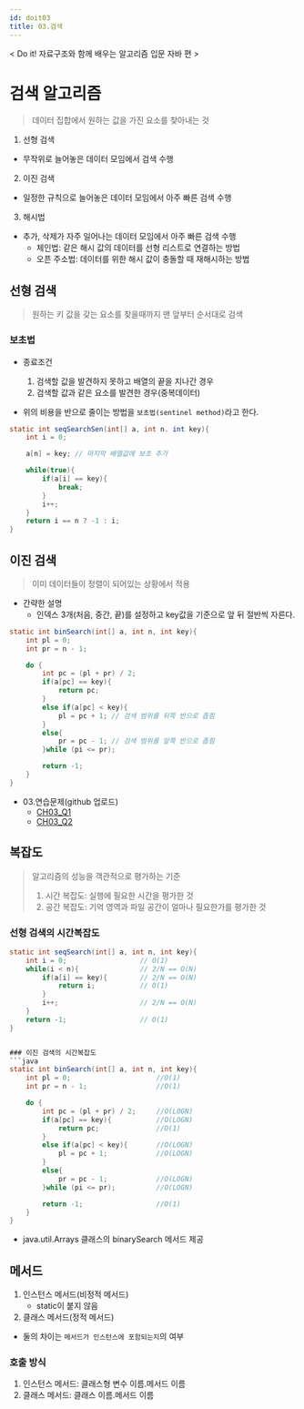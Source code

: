 ```yaml
---
id: doit03
title: 03.검색
---
```


< Do it! 자료구조와 함께 배우는 알고리즘 입문 자바 편 >

# 검색 알고리즘
> 데이터 집합에서 원하는 값을 가진 요소를 찾아내는 것


1. 선형 검색
- 무작위로 늘어놓은 데이터 모임에서 검색 수행
2. 이진 검색
- 일정한 규칙으로 늘어놓은 데이터 모임에서 아주 빠른 검색 수행
3. 해시법
- 추가, 삭제가 자주 일어나는 데이터 모임에서 아주 빠른 검색 수행
    - 체인법: 같은 해시 값의 데이터를 선형 리스트로 연결하는 방법
    - 오픈 주소법: 데이터를 위한 해시 값이 충돌할 때 재해시하는 방법

## 선형 검색
> 원하는 키 값을 갖는 요소를 찾을때까지 맨 앞부터 순서대로 검색

### 보초법
- 종료조건
    1. 검색할 값을 발견하지 못하고 배열의 끝을 지나간 경우
    2. 검색할 값과 같은 요소를 발견한 경우(중복데이터)

- 위의 비용을 반으로 줄이는 방법을 `보초법(sentinel method)`라고 한다.

```java
static int seqSearchSen(int[] a, int n. int key){
    int i = 0;

    a[n] = key; // 마지막 배열값에 보초 추가

    while(true){
        if(a[i] == key){
            break;
        }
        i++;
    }
    return i == n ? -1 : i;
}
```

## 이진 검색
> 이미 데이터들이 정렬이 되어있는 상황에서 적용
- 간략한 설명
    - 인덱스 3개(처음, 중간, 끝)를 설정하고 key값을 기준으로 앞 뒤 절반씩 자른다.

```java
static int binSearch(int[] a, int n, int key){
    int pl = 0;
    int pr = n - 1;

    do {
        int pc = (pl + pr) / 2;
        if(a[pc] == key){
            return pc;
        }
        else if(a[pc] < key){
            pl = pc + 1; // 검색 범위를 뒤쪽 반으로 좁힘
        }
        else{
            pr = pc - 1; // 검색 범위를 앞쪽 반으로 좁힘
        }while (pi <= pr);

        return -1;
    }
}
```

- 03.연습문제(github 업로드)
    - [CH03_Q1](https://github.com/sksk713/Doit_algorithm/blob/master/Chap3/C3_Q1.java)
    - [CH03_Q2](https://github.com/sksk713/Doit_algorithm/blob/master/Chap3/C3_Q2.java)

## 복잡도
> 알고리즘의 성능을 객관적으로 평가하는 기준
> 1. 시간 복잡도: 실행에 필요한 시간을 평가한 것
> 2. 공간 복잡도: 기억 영역과 파일 공간이 얼마나 필요한가를 평가한 것

### 선형 검색의 시간복잡도
```java
static int seqSearch(int[] a, int n, int key){
    int i = 0;                  // O(1)
    while(i < n){               // 2/N == O(N)
        if(a[i] == key){        // 2/N == O(N)
            return i;           // O(1)
        }
        i++;                    // 2/N == O(N)
    }
    return -1;                  // O(1)
}


### 이진 검색의 시간복잡도
```java
static int binSearch(int[] a, int n, int key){
    int pl = 0;                     //O(1)
    int pr = n - 1;                 //O(1)

    do {
        int pc = (pl + pr) / 2;     //O(LOGN)
        if(a[pc] == key){           //O(LOGN)
            return pc;              //O(1)
        }
        else if(a[pc] < key){       //O(LOGN)
            pl = pc + 1;            //O(LOGN)
        }
        else{
            pr = pc - 1;            //O(LOGN)
        }while (pi <= pr);          //O(LOGN)

        return -1;                  //O(1)
    }
}
```

- java.util.Arrays 클래스의 binarySearch 메서드 제공

## 메서드
1. 인스턴스 메서드(비정적 메서드)
    - static이 붙지 않음
2. 클래스 메서드(정적 메서드)

- 둘의 차이는 `메서드가 인스턴스에 포함되는지`의 여부

### 호출 방식
1. 인스턴스 메서드: 클래스형 변수 이름.메서드 이름
2. 클래스 메서드: 클래스 이름.메서드 이름